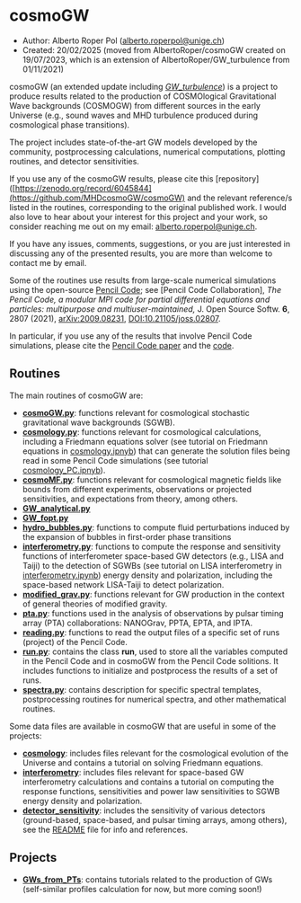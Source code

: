 # cosmoGW

* Author: Alberto Roper Pol (alberto.roperpol@unige.ch)
* Created: 20/02/2025 (moved from AlbertoRoper/cosmoGW created on 19/07/2023, which is an extension of AlbertoRoper/GW_turbulence from 01/11/2021)
  
cosmoGW (an extended update including [*GW_turbulence*](https://github.com/AlbertoRoper/GW_turbulence)) is a project to produce results related to the production of COSMOlogical Gravitational Wave backgrounds (COSMOGW) from different sources in the early Universe (e.g., sound waves and MHD turbulence produced during cosmological phase transitions).

The project includes state-of-the-art GW models developed by the community, postprocessing calculations, numerical computations, plotting routines, and detector sensitivities.

If you use any of the cosmoGW results, please cite this [repository]([https://zenodo.org/record/6045844](https://github.com/MHDcosmoGW/cosmoGW) and the relevant reference/s listed in the routines, corresponding to the original published work. I would also love to hear about your interest for this project and your work, so consider reaching me out on my email: alberto.roperpol@unige.ch.

If you have any issues, comments, suggestions, or you are just interested in discussing any of the presented results, you are more than welcome to contact me by email.

Some of the routines use results from large-scale numerical simulations using the open-source [Pencil Code](https://github.com/pencil-code);
see [Pencil Code Collaboration], *The Pencil Code, a modular MPI code for partial differential equations and particles: multipurpose and multiuser-maintained,* J. Open Source Softw. **6**, 2807 (2021), [arXiv:2009.08231](https://arxiv.org/abs/2009.08231), [DOI:10.21105/joss.02807](https://joss.theoj.org/papers/10.21105/joss.02807).

In particular, if you use any of the results that involve Pencil Code simulations, please cite the [Pencil Code paper](https://joss.theoj.org/papers/10.21105/joss.02807) and the [code](https://github.com/pencil-code).

## Routines

The main routines of cosmoGW are:

* [**cosmoGW.py**](cosmoGW.py): functions relevant for cosmological stochastic gravitational wave backgrounds (SGWB).
* [**cosmology.py**](cosmology.py): functions relevant for cosmological calculations, including a Friedmann equations solver (see tutorial on Friedmann equations in [cosmology.ipnyb](cosmology/cosmology.ipynb)) that can generate the solution files being read in some Pencil Code simulations (see tutorial [cosmology_PC.ipnyb](cosmology/cosmology_PC.ipynb)).
* [**cosmoMF.py**](cosmoMF.py): functions relevant for cosmological magnetic fields like bounds from different experiments, observations or projected sensitivities, and expectations from theory, among others.
* [**GW_analytical.py**](GW_analytical.py)
* [**GW_fopt.py**](GW_fopt.py)
* [**hydro_bubbles.py**](hydro_bubbles.py): functions to compute fluid perturbations induced by the expansion of bubbles in first-order phase transitions
* [**interferometry.py**](interferometry.py): functions to compute the response and sensitivity functions of interferometer space-based GW detectors (e.g., LISA and Taiji) to the detection of SGWBs (see tutorial on LISA interferometry in [interferometry.ipynb](interferometry/interferometry.ipynb)) energy density and polarization, including the space-based network LISA-Taiji to detect polarization.
* [**modified_grav.py**](modified_grav.py): functions relevant for GW production in the context of general theories of modified gravity.
* [**pta.py**](pta.py): functions used in the analysis of observations by pulsar timing array (PTA) collaborations: NANOGrav, PPTA, EPTA, and IPTA.
* [**reading.py**](reading.py): functions to read the output files of a specific set of runs (project) of the Pencil Code.
* [**run.py**](run.py): contains the class **run**, used to store all the variables computed in the Pencil Code and in cosmoGW from the Pencil Code solitions. It includes functions to initialize and postprocess the results of a set of runs.
* [**spectra.py**](spectra.py): contains description for specific spectral templates, postprocessing routines for numerical spectra, and other mathematical routines.

Some data files are available in cosmoGW that are useful in some of the projects:
* [**cosmology**](cosmology): includes files relevant for the cosmological evolution of the Universe and contains a tutorial on solving Friedmann equations.
* [**interferometry**](interferometry): includes files relevant for space-based GW interferometry calculations and contains a tutorial on computing the response functions, sensitivities and power law sensitivities to SGWB energy density and polarization.
* [**detector_sensitivity**](detector_sensitivity): includes the sensitivity of various detectors (ground-based, space-based, and pulsar timing arrays, among others), see the [README](detector_sensitivity/README.md) file for info and references.

## Projects

* [**GWs_from_PTs**](projects/GWs_from_PTs): contains tutorials related to the production of GWs (self-similar profiles calculation for now, but more coming soon!)

